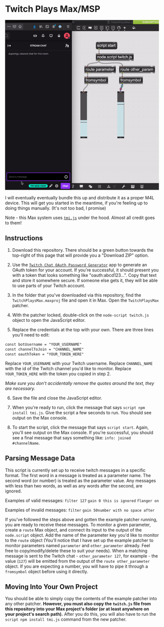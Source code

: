 # Twitch Plays Max/MSP

![Twitch Plays Max GIF](/.docs/max_twitch.gif)


I will eventually eventually bundle this up and distribute it as a proper M4L device.
This will get you started in the meantime, if you're feeling up to doing things manually.
(It's not too bad, I promise)

Note - this Max system uses [`tmi.js`](https://github.com/tmijs) under the hood. Almost all credit goes to them!

## Instructions

1. Download this repository. There should be a green button towards the top-right of this page that will provide you a "Download ZIP" option.

2. Use the [`Twitch Chat OAuth Password Generator`](https://twitchapps.com/tmi) app to generate an OAuth token for your account.  If you're successful, it should present you with a token that looks something like "oauth:abcd123...".  Copy that text and store it somewhere secure. If someone else gets it, they will be able to use parts of your Twitch account.

3. In the folder that you've downloaded via this repository, find the `TwitchPlaysMax.maxproj` file and open it in Max. Open the `TwitchPlaysMax` patcher.

4. With the patcher locked, double-click on the `node-script twitch.js` object to open the JavaScript editor.

5. Replace the credentials at the top with your own.  There are three lines you'll need to edit:
```
const botUsername = "YOUR_USERNAME"
const channelToJoin = "CHANNEL_NAME"
const oauthToken = "YOUR_TOKEN_HERE"
```
Replace `YOUR_USERNAME` with your Twitch username.
Replace `CHANNEL_NAME` with the id of the Twitch channel you'd like to monitor.
Replace `YOUR_TOKEN_HERE` with the token you copied in step 2.

_Make sure you don't accidentally remove the quotes around the text, they are necessary._

6. Save the file and close the JavaScript editor.

7. When you're ready to run, click the message that says `script npm install tmi.js`.  Give the script a few seconds to run. You should see output on the Max console.

8. To start the script, click the message that says `script start`. Again, you'll see output on the Max console. If you're successful, you should see a final message that says something like: `info: joined #channelName`.

## Parsing Message Data

This script is currently set up to receive twitch messages in a specific format. The first word in a message is treated as a parameter name.  The second word (or number) is treated as the parameter value. Any messages with less than two words, as well as any words after the second, are ignored. 

Examples of valid messages:
`filter 127`
`gain 0 this is ignored`
`flanger on`

Examples of invalid messages:
`filter`
`gain 50number with no space after`

If you've followed the steps above and gotten the example patcher running, you are ready to receive these messages. To monitor a given parameter, create a `route` Max object, and connect its input to the output of the `node.script` object.  Add the name of the parameter key you'd like to monitor to the `route` object (You'll notice that I have set up the example patcher to monitor parameters named `parameter` and `other_parameter` already.  Feel free to copy/modify/delete these to suit your needs).  When a matching message is sent to the Twitch chat - `other_parameter 127`, for example - the value (`127`) will be emitted from the output of the `route other_parameter` object. If you are expecting a number, you will have to pipe it through a `fromsymbol` object before using it directly.

## Moving Into Your Own Project

You should be able to simply copy the contents of the example patcher into any other patcher. **However, you must also copy the `twitch.js` file from this repository into your Max project's folder (or at least anywhere on your project's search path).** After you do this, you will also have to run the `script npm install tmi.js` command from the new patcher.


